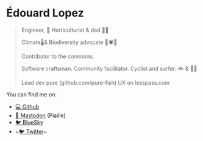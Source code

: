   <head>
    <meta charset="utf-8" />
    <link href="https://github.com/edouard-lopez" rel="me">
    <link href="http://edouard-lopez.com/" rel="me">
    <link href="https://piaille.fr/@edouard_lopez" rel="me">
  </head>

# Édouard Lopez

> Engineer, 🌳 Horticulturist & dad 🧒🧒
>
> Climate🌡️& Biodiversity advocate 🐛🕷🌱
> 
> Contributor to the commons.
> 
> Software craftsman. Community facilitator. Cyclist and surfer. 🚲 & 🏄‍♂️
>
> Lead dev pure (github.com/pure-fish)
> UX on lesspass.com‮

You can find me on:

* [💻 Github](https://github.com/edouard-lopez/)
* <a rel="me" href="https://piaille.fr/@edouard_lopez">🐘 Mastodon</a> (Piaille)
* [🐦 BlueSky](https://twitter.com/edouard_lopez)
* ~[🐦 Twitter](https://twitter.com/edouard_lopez)~
